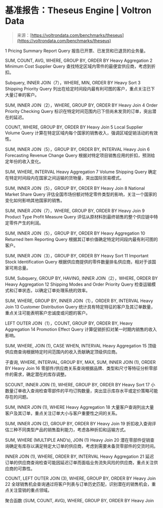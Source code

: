 <!--yml

category: 未分类

date: 2024-05-29 12:30:40

-->

# 基准报告：Theseus Engine | Voltron Data

> 来源：[https://voltrondata.com/benchmarks/theseus](https://voltrondata.com/benchmarks/theseus)

1 Pricing Summary Report Query 报告已开票、已发货和已退货的业务量。

SUM, COUNT, AVG, WHERE, GROUP BY, ORDER BY Heavy Aggregation 2 Minimum Cost Supplier Query 查找特定区域内零件的最便宜供应商，考虑到折扣。

Subquery, INNER JOIN（7），WHERE, MIN, ORDER BY Heavy Sort 3 Shipping Priority Query 列出在给定时间段内最有利可图的客户，重点关注已下大量订单的客户。

SUM, INNER JOIN（2），WHERE, GROUP BY, ORDER BY Heavy Join 4 Order Priority Checking Query 标识在特定时间范围内已下但尚未发货的订单，突出潜在的延迟。

COUNT, WHERE, GROUP BY, ORDER BY Heavy Join 5 Local Supplier Volume Query 计算在特定区域内每个国家的销售收入，强调区域促销活动的有效性。

SUM, INNER JOIN（5），GROUP BY, ORDER BY, INTERVAL Heavy Join 6 Forecasting Revenue Change Query 根据对特定项目销售应用的折扣，预测给定年份的收入变化。

SUM, WHERE, INTERVAL Heavy Aggregation 7 Volume Shipping Query 确定在特定时间段内在国家之间运输的货物量，突出国际贸易模式。

SUM, INNER JOIN（5），GROUP BY, ORDER BY Heavy Join 8 National Market Share Query 评估全国市场份额对特定零件类型的影响，关注一个国家的变化如何影响其他国家的销售。

SUM, INNER JOIN（7），WHERE, GROUP BY, ORDER BY Heavy Join 9 Product Type Profit Measure Query 评估从原材料到最终销售的整个供应链中特定零件产生的利润。

SUM, INNER JOIN（5），GROUP BY, ORDER BY Heavy Aggregation 10 Returned Item Reporting Query 根据其订单价值确定特定时间段内最有利可图的客户。

SUM, INNER JOIN（3），GROUP BY, ORDER BY Heavy Sort 11 Important Stock Identification Query 根据供应商提供的零件数量排名供应商，相对于该国家可用总量。

SUM, Subquery, GROUP BY, HAVING, INNER JOIN（2），WHERE, ORDER BY Heavy Aggregation 12 Shipping Modes and Order Priority Query 检查运输模式和订单状态，以确定订单处理系统的效率。

SUM, WHERE, GROUP BY, INNER JOIN（1），ORDER BY, INTERVAL Heavy Join 13 Customer Distribution Query 统计具有特定特征的客户及其订单数量，重点关注可能表明客户忠诚度或问题的客户。

LEFT OUTER JOIN（1），COUNT, GROUP BY, ORDER BY, Heavy Aggregation 14 Promotion Effect Query 计算促销折扣对某一时期内销售的收入影响。

SUM, WHERE, JOIN (1), CASE WHEN, INTERVAL Heavy Aggregation 15 顶级供应商查询根据特定时间范围内的收入贡献确定顶级供应商。

子查询, WHERE, INTERVAL, GROUP BY, MAX, SUM, INNER JOIN (1), ORDER BY Heavy Join 16 零部件/供应商关系查询根据品牌、类型和尺寸等特征分析零部件的需求，确定潜在的库存调整。

SCOUNT, INNER JOIN (1), WHERE, GROUP BY, ORDER BY Heavy Sort 17 小数量订单收入查询检查零部件的平均订购数量，突出显示库存水平或定价策略可能存在的问题。

SUM, INNER JOIN (1), WHERE Heavy Aggregation 18 大量客户查询列出大量客户及其订单，重点关注订单大小与客户重要性之间的关系。

SUM, INNER JOIN (2), GROUP BY, ORDER BY Heavy Join 19 折扣收入查询评估三种不同类型产品的销售盈利能力，考虑各种折扣和运输方式。

SUM, WHERE (MULTIPLE AND’s), JOIN (1) Heavy Join 20 潜在零部件促销查询确定有库存以满足特定大订单的供应商，考虑到需要未备货零部件的交货时间。

INNER JOIN (1), WHERE, ORDER BY, INTERVAL Heavy Aggregation 21 延迟订单的供应商查询检查可能因延迟订单而面临业务流失风险的供应商，重点关注供应商的可靠性。

COUNT, LEFT OUTER JOIN (3), WHERE, GROUP BY, ORDER BY Heavy Join 22 全球销售机会查询通过将客户列表与订单历史匹配，识别潜在的销售机会，重点关注营销的重点领域。

聚合函数 (SUM, COUNT, AVG), WHERE, GROUP BY, ORDER BY Heavy Join
